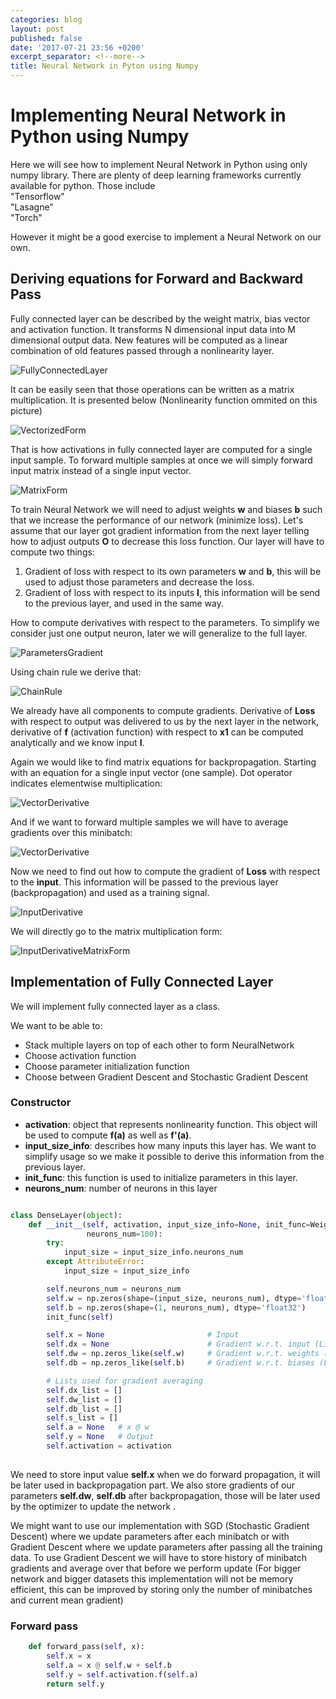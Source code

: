 ```yaml
---
categories: blog
layout: post
published: false
date: '2017-07-21 23:56 +0200'
excerpt_separator: <!--more-->
title: Neural Network in Pyton using Numpy
---
```

# Implementing Neural Network in Python using Numpy

Here we will see how to implement Neural Network in Python using only numpy library. 
There are plenty of deep learning frameworks currently available for python. Those include  
"Tensorflow"  
"Lasagne"  
"Torch"  

However it might be a good exercise to implement a Neural Network on our own.

## Deriving equations for Forward and Backward Pass

Fully connected layer can be described by the weight matrix, bias vector and activation function. It transforms N dimensional input data into M dimensional output data. New features will be computed as a linear combination of old features passed through a nonlinearity layer.

![FullyConnectedLayer](/assets/img/NeuralNetworkNumpy/Network.png)

It can be easily seen that those operations can be written as a matrix multiplication. It is presented below (Nonlinearity function ommited on this picture)

![VectorizedForm](/assets/img/NeuralNetworkNumpy/ForwardVector.png)

That is how activations in fully connected layer are computed for a single input sample. To forward multiple samples at once we will simply forward input matrix instead of a single input vector.

![MatrixForm](/assets/img/NeuralNetworkNumpy/ForwardMatrix.png)

To train Neural Network we will need to adjust weights **w** and biases **b** such that we increase the performance of our network (minimize loss). Let's assume that our layer got gradient information from the next layer telling how to adjust outputs **O** to decrease this loss function. Our layer will have to compute two things:
1. Gradient of loss with respect to its own parameters **w** and **b**, this will be used to adjust those parameters and decrease the loss.
2. Gradient of loss with respect to its inputs **I**, this information will be send to the previous layer, and used in the same way.

How to compute derivatives with respect to the parameters. To simplify we consider just one output neuron, later we will generalize to the full layer.

![ParametersGradient](/assets/img/NeuralNetworkNumpy/ParamDerivatives.png)

Using chain rule we derive that:

![ChainRule](/assets/img/NeuralNetworkNumpy/ChainRule.png)

We already have all components to compute gradients. Derivative of **Loss** with respect to output was delivered to us by the next layer in the network, derivative of **f** (activation function) with respect to **x1** can be computed analytically and we know input **I**.

Again we would like to find matrix equations for backpropagation. Starting with an equation for a single input vector (one sample). Dot operator indicates elementwise multiplication:


![VectorDerivative](/assets/img/NeuralNetworkNumpy/ParamVectorGrad.png)

And if we want to forward multiple samples we will have to average gradients over this minibatch:

![VectorDerivative](/assets/img/NeuralNetworkNumpy/ParamMatrixGrad.png)

Now we need to find out how to compute the gradient of **Loss** with respect to the **input**. This information will be passed to the previous layer (backpropagation) and used as a training signal.


![InputDerivative](/assets/img/NeuralNetworkNumpy/InputGradDerivation.png)

We will directly go to the matrix multiplication form:

![InputDerivativeMatrixForm](/assets/img/NeuralNetworkNumpy/InputMatrixGrad.png)


## Implementation of Fully Connected Layer

We will implement fully connected layer as a class.

We want to be able to:

- Stack multiple layers on top of each other to form NeuralNetwork
- Choose activation function 
- Choose parameter initialization function
- Choose between Gradient Descent and Stochastic Gradient Descent

### Constructor

- **activation**: object that represents nonlinearity function. This object will be used to compute **f(a)** as well as **f'(a)**.
- **input_size_info**: describes how many inputs this layer has. We want to simplify usage so we make it possible to derive this information from the previous layer.
- **init_func**: this function is used to initialize parameters in this layer.
- **neurons_num**: number of neurons in this layer

```python

class DenseLayer(object):
    def __init__(self, activation, input_size_info=None, init_func=WeightInit.xavier_init_gauss,
                 neurons_num=100):
        try:
            input_size = input_size_info.neurons_num
        except AttributeError:
            input_size = input_size_info

        self.neurons_num = neurons_num
        self.w = np.zeros(shape=(input_size, neurons_num), dtype='float32')
        self.b = np.zeros(shape=(1, neurons_num), dtype='float32')
        init_func(self)

        self.x = None                       # Input
        self.dx = None                      # Gradient w.r.t. input (List for data chunks)
        self.dw = np.zeros_like(self.w)     # Gradient w.r.t. weights (List for data chunks)
        self.db = np.zeros_like(self.b)     # Gradient w.r.t. biases (List for data chunks)

        # Lists used for gradient averaging
        self.dx_list = []
        self.dw_list = []
        self.db_list = []
        self.s_list = []
        self.a = None   # x @ w
        self.y = None   # Output
        self.activation = activation
        


```

We need to store input value **self.x** when we do forward propagation, it will be later used in backpropagation part. We also store gradients of our parameters **self.dw**, **self.db** after backpropagation,  those will be later used by the optimizer to update the network . 

We might want to use our implementation with SGD (Stochastic Gradient Descent) where we update parameters after each minibatch or with Gradient Descent where we update parameters after passing all the training data. To use Gradient Descent we will have to store history of minibatch gradients and average over that before we perform update (For bigger network and bigger datasets this implementation will not be memory efficient, this can be improved by storing only the number of minibatches and current mean gradient)

### Forward pass 

```python
    def forward_pass(self, x):
        self.x = x
        self.a = x @ self.w + self.b
        self.y = self.activation.f(self.a)
		return self.y

```
